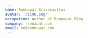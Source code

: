 ```yaml
---
name: Ronnapat Srivoravilai
avatar: '/ICON.png'
occupation: Author of Ronnapat Blog
company: ronnapat.com
email: me@ronnapat.com
---
```

